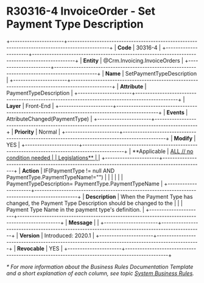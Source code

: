 ﻿---
erp.type: front-end-business-rule
erp.entity: Crm.Invoicing.InvoiceOrders
---

# R30316-4 InvoiceOrder - Set Payment Type Description
+----------------------+-----------------------------------------------------------------------------------------------+
| **Code**             | 30316-4                                                                                       |
+----------------------+-----------------------------------------------------------------------------------------------+
| **Entity**           | @Crm.Invoicing.InvoiceOrders                                                                  |
+----------------------+-----------------------------------------------------------------------------------------------+
| **Name**             | SetPaymentTypeDescription                                                                     |
+----------------------+-----------------------------------------------------------------------------------------------+
| **Attribute**        | PaymentTypeDescription                                                                        |
+----------------------+-----------------------------------------------------------------------------------------------+
| **Layer**            | Front-End                                                                                     |
+----------------------+-----------------------------------------------------------------------------------------------+
| **Events**           | AttributeChanged(PaymentType)                                                                 |
+----------------------+-----------------------------------------------------------------------------------------------+
| **Priority**         | Normal                                                                                        |
+----------------------+-----------------------------------------------------------------------------------------------+
| **Modify**           | YES                                                                                           |
+----------------------+-----------------------------------------------------------------------------------------------+
| **Applicable         | [ALL // no condition needed                                                                   |
| Legislations**       | ](xref:applicable-legislations)                                                               |
+----------------------+-----------------------------------------------------------------------------------------------+
| **Action**           | IF(PaymentType != null AND PaymentType.PaymentTypeName!=\"\")                                 |
|                      |                                                                                               |
|                      | PaymentTypeDescription= PaymentType.PaymentTypeName                                           |
+----------------------+-----------------------------------------------------------------------------------------------+
| **Description**      | When the Payment Type has changed, the Payment Type Description should be changed to the      |
|                      | Payment Type Name in the payment type\'s definition.                                          |
+----------------------+-----------------------------------------------------------------------------------------------+
| **Message**          |                                                                                               |
+----------------------+-----------------------------------------------------------------------------------------------+
| **Version**          | Introduced: 2020.1                                                                            |
+----------------------+-----------------------------------------------------------------------------------------------+
| **Revocable**        | YES                                                                                           |
+----------------------+-----------------------------------------------------------------------------------------------+

*\* For more information about the Business Rules Documentation Template and a short explanation of each column, see
topic [System Business Rules](../templates/template-description-system-business-rules.md).*

